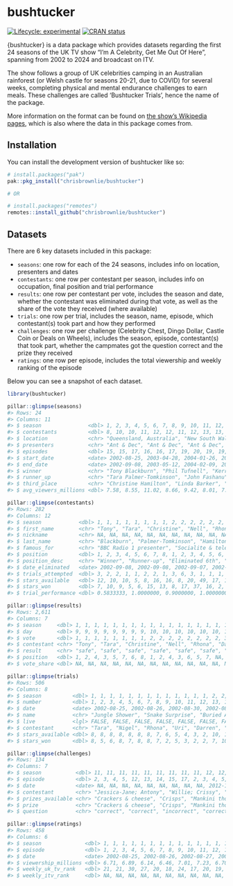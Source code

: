
<!-- README.md is generated from README.Rmd. Please edit that file -->

# bushtucker

<!-- badges: start -->

[![Lifecycle:
experimental](https://img.shields.io/badge/lifecycle-experimental-orange.svg)](https://lifecycle.r-lib.org/articles/stages.html#experimental)
[![CRAN
status](https://www.r-pkg.org/badges/version/bushtucker)](https://CRAN.R-project.org/package=bushtucker)
<!-- badges: end -->

{bushtucker} is a data package which provides datasets regarding the
first 24 seasons of the UK TV show “I’m A Celebrity, Get Me Out Of
Here”, spanning from 2002 to 2024 and broadcast on ITV.

The show follows a group of UK celebrities camping in an Australian
rainforest (or Welsh castle for seasons 20-21, due to COVID) for several
weeks, completing physical and mental endurance challenges to earn
meals. These challenges are called ‘Bushtucker Trials’, hence the name
of the package.

More information on the format can be found on [the show’s Wikipedia
pages](https://en.wikipedia.org/wiki/I'm_a_Celebrity...Get_Me_Out_of_Here!_(British_TV_series)),
which is also where the data in this package comes from.

## Installation

You can install the development version of bushtucker like so:

``` r
# install.packages("pak")
pak::pkg_install("chrisbrownlie/bushtucker")

# OR

# install.packages("remotes")
remotes::install_github("chrisbrownlie/bushtucker")
```

## Datasets

There are 6 key datasets included in this package:

- `seasons`: one row for each of the 24 seasons, includes info on
  location, presenters and dates
- `contestants`: one row per contestant per season, includes info on
  occupation, final position and trial performance
- `results`: one row per contestant per vote, includes the season and
  date, whether the contestant was eliminated during that vote, as well
  as the share of the vote they received (where available)
- `trials`: one row per trial, includes the season, name, episode, which
  contestant(s) took part and how they performed
- `challenges`: one row per challenge (Celebrity Chest, Dingo Dollar,
  Castle Coin or Deals on Wheels), includes the season, episode,
  contestant(s) that took part, whether the campmates got the question
  correct and the prize they received
- `ratings`: one row per episode, includes the total viewership and
  weekly ranking of the episode

Below you can see a snapshot of each dataset.

``` r
library(bushtucker)

pillar::glimpse(seasons)
#> Rows: 24
#> Columns: 11
#> $ season               <dbl> 1, 2, 3, 4, 5, 6, 7, 8, 9, 10, 11, 12, 13, 14, 15…
#> $ contestants          <dbl> 8, 10, 10, 11, 12, 12, 11, 12, 13, 13, 13, 12, 12…
#> $ location             <chr> "Queensland, Australia", "New South Wales, Austra…
#> $ presenters           <chr> "Ant & Dec", "Ant & Dec", "Ant & Dec", "Ant & Dec…
#> $ episodes             <dbl> 15, 15, 17, 16, 16, 17, 19, 20, 19, 19, 19, 19, 2…
#> $ start_date           <date> 2002-08-25, 2003-04-28, 2004-01-26, 2004-11-21, …
#> $ end_date             <date> 2002-09-08, 2003-05-12, 2004-02-09, 2004-12-06, …
#> $ winner               <chr> "Tony Blackburn", "Phil Tufnell", "Kerry Katona",…
#> $ runner_up            <chr> "Tara Palmer-Tomkinson", "John Fashanu", "Jennie …
#> $ third_place          <chr> "Christine Hamilton", "Linda Barker", "Peter Andr…
#> $ avg_viewers_millions <dbl> 7.58, 8.55, 11.02, 8.66, 9.42, 8.01, 7.34, 8.78, …

pillar::glimpse(contestants)
#> Rows: 282
#> Columns: 12
#> $ season            <dbl> 1, 1, 1, 1, 1, 1, 1, 1, 2, 2, 2, 2, 2, 2, 2, 2, 2, 2…
#> $ first_name        <chr> "Tony", "Tara", "Christine", "Nell", "Rhona", "Darre…
#> $ nickname          <chr> NA, NA, NA, NA, NA, NA, NA, NA, NA, NA, NA, NA, NA, …
#> $ last_name         <chr> "Blackburn", "Palmer-Tomkinson", "Hamilton", "McAndr…
#> $ famous_for        <chr> "BBC Radio 1 presenter", "Socialite & television pre…
#> $ position          <dbl> 1, 2, 3, 4, 5, 6, 7, 8, 1, 2, 3, 4, 5, 6, 7, 8, NA, …
#> $ position_desc     <chr> "Winner", "Runner-up", "Eliminated 6th", "Eliminated…
#> $ date_eliminated   <date> 2002-09-08, 2002-09-08, 2002-09-07, 2002-09-06, 200…
#> $ trials_attempted  <dbl> 3, 2, 2, 1, 1, 2, 2, 1, 3, 6, 3, 1, 1, 1, 1, 0, 1, 0…
#> $ stars_available   <dbl> 12, 10, 10, 5, 8, 16, 16, 8, 20, 49, 17, 10, 10, 8, …
#> $ stars_won         <dbl> 7, 10, 9, 5, 6, 15, 13, 8, 17, 37, 16, 2, 5, 5, 10, …
#> $ trial_performance <dbl> 0.5833333, 1.0000000, 0.9000000, 1.0000000, 0.750000…

pillar::glimpse(results)
#> Rows: 2,611
#> Columns: 7
#> $ season     <dbl> 1, 1, 1, 1, 1, 1, 1, 1, 1, 1, 1, 1, 1, 1, 1, 1, 1, 1, 1, 1,…
#> $ day        <dbl> 9, 9, 9, 9, 9, 9, 9, 9, 10, 10, 10, 10, 10, 10, 10, 10, 11,…
#> $ vote       <dbl> 1, 1, 1, 1, 1, 1, 1, 1, 2, 2, 2, 2, 2, 2, 2, 2, 3, 3, 3, 3,…
#> $ contestant <chr> "Tony", "Tara", "Christine", "Nell", "Rhona", "Darren", "Ni…
#> $ result     <chr> "safe", "safe", "safe", "safe", "safe", "safe", "safe", "el…
#> $ position   <dbl> 1, 2, 4, 3, 5, 7, 6, 8, 1, 2, 4, 3, 6, 5, 7, NA, 1, 2, 5, 3…
#> $ vote_share <dbl> NA, NA, NA, NA, NA, NA, NA, NA, NA, NA, NA, NA, NA, NA, NA,…

pillar::glimpse(trials)
#> Rows: 506
#> Columns: 8
#> $ season          <dbl> 1, 1, 1, 1, 1, 1, 1, 1, 1, 1, 1, 1, 1, 2, 2, 2, 2, 2, …
#> $ number          <dbl> 1, 2, 3, 4, 5, 6, 7, 8, 9, 10, 11, 12, 13, 1, 2, 3, 4,…
#> $ date            <date> 2002-08-25, 2002-08-26, 2002-08-30, 2002-08-31, 2002-…
#> $ name            <chr> "Jungle Shower", "Snake Surprise", "Buried Alive", "Bu…
#> $ live            <lgl> FALSE, FALSE, FALSE, FALSE, FALSE, FALSE, FALSE, FALSE…
#> $ contestant      <chr> "Tara", "Nigel", "Rhona", "Uri", "Darren", "Darren", "…
#> $ stars_available <dbl> 8, 8, 8, 8, 8, 8, 8, 7, 6, 5, 4, 3, 2, 10, 10, 10, 10,…
#> $ stars_won       <dbl> 8, 5, 6, 8, 7, 8, 8, 7, 2, 5, 3, 2, 2, 7, 10, 2, 8, 3,…

pillar::glimpse(challenges)
#> Rows: 134
#> Columns: 7
#> $ season           <dbl> 11, 11, 11, 11, 11, 11, 11, 11, 11, 12, 12, 12, 12, 1…
#> $ episode          <dbl> 2, 3, 4, 5, 12, 13, 14, 15, 17, 2, 3, 4, 5, 10, 11, 1…
#> $ date             <date> NA, NA, NA, NA, NA, NA, NA, NA, NA, 2012-11-12, 2012…
#> $ contestant       <chr> "Jessica-Jane; Antony", "Willie; Crissy", "Jessica-Ja…
#> $ prizes_available <chr> "Crackers & cheese", "Crisps", "Mankini thong", "Popc…
#> $ prize            <chr> "Crackers & cheese", "Crisps", "Mankini thong", "Popc…
#> $ question         <chr> "correct", "correct", "incorrect", "correct", "correc…

pillar::glimpse(ratings)
#> Rows: 458
#> Columns: 6
#> $ season              <dbl> 1, 1, 1, 1, 1, 1, 1, 1, 1, 1, 1, 1, 1, 1, 1, 2, 2,…
#> $ episode             <dbl> 1, 2, 3, 4, 5, 6, 7, 8, 9, 10, 11, 12, 13, 14, 15,…
#> $ date                <date> 2002-08-25, 2002-08-26, 2002-08-27, 2002-08-28, 2…
#> $ viewership_millions <dbl> 6.71, 6.89, 6.14, 6.46, 7.01, 7.23, 6.70, 7.27, 7.…
#> $ weekly_uk_tv_rank   <dbl> 21, 21, 30, 27, 20, 18, 24, 17, 20, 19, 15, 21, 25…
#> $ weekly_itv_rank     <dbl> NA, NA, NA, NA, NA, NA, NA, NA, NA, NA, NA, NA, NA…
```
